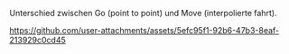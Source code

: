 Unterschied zwischen Go (point to point) und Move (interpolierte fahrt).

https://github.com/user-attachments/assets/5efc95f1-92b6-47b3-8eaf-213929c0cd45

